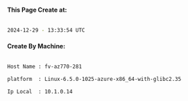 
   
#### This Page Create at:

```bash

2024-12-29 - 13:33:54 UTC

```

#### Create By Machine:

```bash

Host Name : fv-az770-281

platform  : Linux-6.5.0-1025-azure-x86_64-with-glibc2.35

Ip Local  : 10.1.0.14

```

